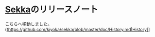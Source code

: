 # [Sekka](https://github.com/kiyoka/sekka)のリリースノート

こちらへ移動しました。
((https://github.com/kiyoka/sekka/blob/master/doc/History.md|History]]

